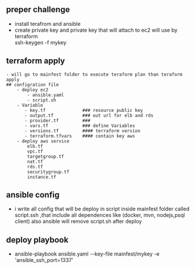 ##  preper challenge

- install terafrom and ansible 
- create private key and private key that will attach to ec2 will use by terraform  
    ssh-keygen -f mykey

## terraform apply 
    - will go to mainfest folder to execute teraform plan than teraform apply 
    ## configration file 
        - deploy ec2 
            - ansible.yaml
            - script.sh
        - Variable 
           - key.tf              ### resource public key   
           - output.tf           ### out url for elb and rds 
           - provider.tf         ###
           - vars.tf             ### define Variables 
           - versions.tf         #### terraform version
           - terraform.tfvars    #### contain key aws 
        - deploy aws service 
            elb.tf    
            vpc.tf
            targetgroup.tf
            nat.tf
            rds.tf
            securitygroup.tf
            instance.tf
            
## ansible config 
   - i write all config that will be deploy in script inside mainfest folder called script.ssh ,that include all dependences like (docker, mvn, nodejs,psql client)      also ansible will remove script.sh  after deploy     
   
   ## deploy playbook 
   - ansible-playbook ansible.yaml  --key-file mainfest/mykey -e 'ansible_ssh_port=1337'
  
